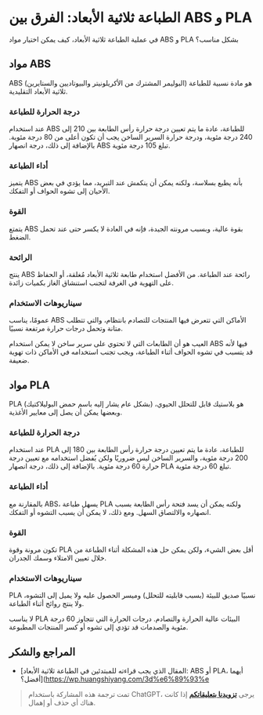 # الطباعة ثلاثية الأبعاد: الفرق بين ABS و PLA

في عملية الطباعة ثلاثية الأبعاد، كيف يمكن اختيار مواد ABS و PLA بشكل مناسب؟

## مواد ABS

ABS (البوليمر المشترك من الأكريلونيتر والبيوتاديين والستايرين) هو مادة نسبية للطباعة ثلاثية الأبعاد التقليدية.

### درجة الحرارة للطباعة

عند استخدام ABS للطباعة، عادة ما يتم تعيين درجة حرارة رأس الطابعة بين 210 إلى 240 درجة مئوية، ودرجة حرارة السرير الساخن يجب أن تكون أعلى من 80 درجة مئوية. بالإضافة إلى ذلك، درجة انصهار ABS تبلغ 105 درجة مئوية.

### أداء الطباعة

يتميز ABS بأنه يطبع بسلاسة، ولكنه يمكن أن ينكمش عند التبريد، مما يؤدي في بعض الأحيان إلى تشوه الحواف أو التفكك.

### القوة

يتمتع ABS بقوة عالية، وبسبب مرونته الجيدة، فإنه في العادة لا يكسر حتى عند تحمل الضغط.

### الرائحة

ينتج ABS رائحة عند الطباعة. من الأفضل استخدام طابعة ثلاثية الأبعاد مُغلقة، أو الحفاظ على التهوية في الغرفة لتجنب استنشاق الغاز بكميات زائدة.

### سيناريوهات الاستخدام

عمومًا، يناسب ABS الأماكن التي تتعرض فيها المنتجات للتصادم بانتظام، والتي تتطلب متانة وتحمل درجات حرارة مرتفعة نسبيًا.

العيب هو أن الطابعات التي لا تحتوي على سرير ساخن لا يمكن استخدام ABS فيها لأنه قد يتسبب في تشوه الحواف أثناء الطباعة، ويجب تجنب استخدامه في الأماكن ذات تهوية ضعيفة.

## مواد PLA

PLA (بشكل عام يشار إليه باسم حمض البوليلاكتيك) هو بلاستيك قابل للتحلل الحيوي، وبعضها يمكن أن يصل إلى معايير الأغذية.

### درجة الحرارة للطباعة

عند استخدام PLA للطباعة، عادة ما يتم تعيين درجة حرارة رأس الطابعة بين 180 إلى 200 درجة مئوية، والسرير الساخن ليس ضروريًا ولكن يُفضل استخدامه مع تعيين درجة حرارة 60 درجة مئوية. بالإضافة إلى ذلك، درجة انصهار PLA تبلغ 60 درجة مئوية.

### أداء الطباعة

بالمقارنة مع ABS، يسهل طباعة PLA ولكنه يمكن أن يسد فتحة رأس الطابعة بسبب انصهاره والالتصاق السهل. ومع ذلك، لا يمكن أن يسبب التشوه أو التفكك.

### القوة

تكون مرونة وقوة PLA أقل بعض الشيء، ولكن يمكن حل هذه المشكلة أثناء الطباعة من خلال تعيين الامتلاء وسمك الجدران.

### سيناريوهات الاستخدام

PLA نسبيًا صديق للبيئة (بسبب قابليته للتحلل) وميسر الحصول عليه ولا يميل إلى التشوه، ولا ينتج روائح أثناء الطباعة.

لا يناسب PLA البيئات عالية الحرارة والتصادم. درجات الحرارة التي تتجاوز 60 درجة مئوية والصدمات قد تؤدي إلى تشوه أو كسر المنتجات المطبوعة.

## المراجع والشكر

- [المقال الذي يجب قراءته للمبتدئين في الطباعة ثلاثية الأبعاد: ABS أو PLA، أيهما أفضل؟](https://wp.huangshiyang.com/3d%e6%89%93%e

> تمت ترجمة هذه المشاركة باستخدام ChatGPT، يرجى [**تزويدنا بتعليقاتكم**](https://github.com/linyuxuanlin/Wiki_MkDocs/issues/new) إذا كانت هناك أي حذف أو إهمال.
